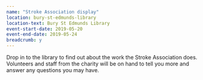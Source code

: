 ```yaml
---
name: "Stroke Association display"
location: bury-st-edmunds-library
location-text: Bury St Edmunds Library
event-start-date: 2019-05-20
event-end-date: 2019-05-24
breadcrumb: y
---
```


Drop in to the library to find out about the work the Stroke Association does. Volunteers and staff from the charity will be on hand to tell you more and answer any questions you may have.
